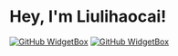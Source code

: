 # Hey, I'm Liulihaocai!
[![GitHub WidgetBox](https://github-widgetbox.vercel.app/api/profile?username=liulihaocai&data=followers,repositories,stars)](https://github.com/Jurredr/github-widgetbox)
[![GitHub WidgetBox](https://github-widgetbox.vercel.app/api/skills?names=kotlin,js,ts,java,python,html,css,go,lua)](https://github.com/Jurredr/github-widgetbox)
